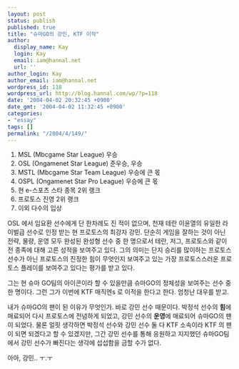 ```yaml
---
layout: post
status: publish
published: true
title: "슈마GO의 강민, KTF 이적"
author:
  display_name: Kay
  login: Kay
  email: iam@hannal.net
  url: ''
author_login: Kay
author_email: iam@hannal.net
wordpress_id: 118
wordpress_url: http://blog.hannal.com/wp/?p=118
date: '2004-04-02 20:32:45 +0900'
date_gmt: '2004-04-02 11:32:45 +0900'
categories:
- "essay"
tags: []
permalink: "/2004/4/149/"
---
```

<ol>
<li> MSL (Mbcgame Star League) 우승
<li> OSL (Ongamenet Star League) 준우승, 우승
<li> MSTL (Mbcgame Star Team League) 우승에 큰 몫
<li> OSPL (Ongamenet Star Pro League) 우승에 큰 몫
<li> 현 e-스포츠 스타 종목 2위 랭크
<li> 프로토스 진영 2위 랭크
<li> 이외 다수의 입상
</ol>
<p>OSL 에서 임요환 선수에게 단 한차례도 진 적이 없으며, 천재 테란 이윤열의 유일한 라이벌급 선수로 인정 받는 현 프로토스의 최강자 강민. 단순히 게임을 잘하는 것이 아닌 전략, 물량, 운영 모두 완성된 완성형 선수 중 한 명으로서 테란, 저그, 프로토스와 같이 전 종족에 대해 고른 성적을 보여주고 있다. 그의 의미는 단지 승리를 많이하는 프로토스 선수가 아닌 프로토스의 진정한 힘이 무엇인지 보여주고 있는 가장 프로토스스러운 프로토스 플레이를 보여주고 있다는 평가를 받고 있다.</p>
<p>그는 현 슈마 GO팀의 아이콘이라 할 수 있을만큼 슈마GO의 정체성을 보여주는 선수 중 한 명이다. 그런 그가 이번에 KTF 매직엔s 로 이적을 한다고 한다. 엄청난 대우를 받고.</p>
<p>내가 슈마GO의 팬이 된 이유가 무엇인가. 바로 강민 선수 때문이다. 박정석 선수의 <b>힘</b>에 매료되어 다시 프로토스에 전념하게 되었고, 강민 선수의 <b>운영</b>에 매료되어 슈마GO의 팬이 되었다. 물론 얼핏 생각하면 박정석 선수와 강민 선수 둘 다 KTF 소속이라 KTF 의 팬이 되면 되겠다고 할 수 있겠지만, 그간 강민 선수를 통해 응원하고 지지했던 슈마GO팀에서 강민 선수가 빠진다는 생각에 섭섭함을 금할 수가 없다.</p>
<p>아아, 강민.. ㅜ.ㅜ</p>
